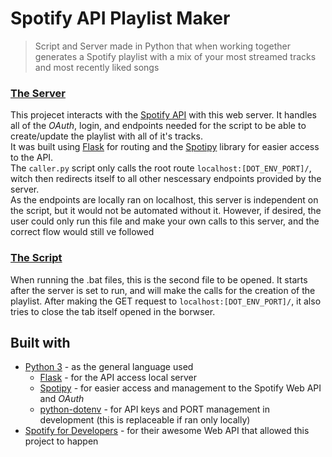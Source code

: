 # Spotify API Playlist Maker
> Script and Server made in Python that when working together generates a Spotify playlist with a mix of your most streamed tracks and most recently liked songs

### [The Server](./app.py)
This projecet interacts with the [Spotify API](https://developer.spotify.com/) with this web server. It handles all of the _OAuth_, login, and endpoints needed for the script to be able to create/update the playlist with all of it's tracks.<br>
It was built using [Flask](https://flask.palletsprojects.com/en/2.2.x/) for routing and the [Spotipy](https://spotipy.readthedocs.io/en/2.22.1/#) library for easier access to the API.<br>
The <code>caller.py</code> script only calls the root route <code>localhost:[DOT_ENV_PORT]/</code>, witch then redirects itself to all other nescessary endpoints provided by the server. <br>
As the endpoints are locally ran on localhost, this server is independent on the script, but it would not be automated without it. However, if desired, the user could only run this file and make your own calls to this server, and the correct flow would still ve followed

### [The Script](./caller.py)
When running the .bat files, this is the second file to be opened. It starts after the server is set to run, and will make the calls for the creation of the playlist. After making the GET request to <code>localhost:[DOT_ENV_PORT]/</code>, it also tries to close the tab itself opened in the borwser.

## Built with
- [Python 3](https://www.python.org/) - as the general language used
  - [Flask](https://flask.palletsprojects.com/en/2.2.x/) - for the API access local server
  - [Spotipy](https://spotipy.readthedocs.io/en/2.22.1/#) - for easier access and management to the Spotify Web API and _OAuth_
  - [python-dotenv](https://pypi.org/project/python-dotenv/) - for API keys and PORT management in development (this is replaceable if ran only locally)
- [Spotify for Developers](https://developer.spotify.com/) - for their awesome Web API that allowed this project to happen
